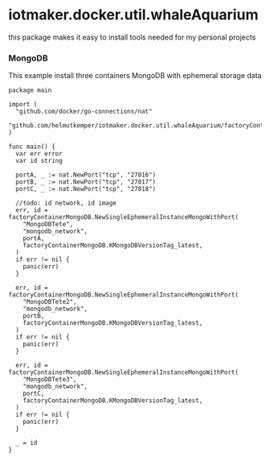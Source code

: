 # iotmaker.docker.util.whaleAquarium


this package makes it easy to install tools needed for my personal projects


### MongoDB

This example install three containers MongoDB with ephemeral storage data
```golang
package main

import (
  "github.com/docker/go-connections/nat"
  "github.com/helmutkemper/iotmaker.docker.util.whaleAquarium/factoryContainerMongoDB"
)

func main() {
  var err error
  var id string

  portA, _ := nat.NewPort("tcp", "27016")
  portB, _ := nat.NewPort("tcp", "27017")
  portC, _ := nat.NewPort("tcp", "27018")

  //todo: id network, id image
  err, id = factoryContainerMongoDB.NewSingleEphemeralInstanceMongoWithPort(
    "MongoDBTete",
    "mongodb_network",
    portA,
    factoryContainerMongoDB.KMongoDBVersionTag_latest,
  )
  if err != nil {
    panic(err)
  }

  err, id = factoryContainerMongoDB.NewSingleEphemeralInstanceMongoWithPort(
    "MongoDBTete2",
    "mongodb_network",
    portB,
    factoryContainerMongoDB.KMongoDBVersionTag_latest,
  )
  if err != nil {
    panic(err)
  }

  err, id = factoryContainerMongoDB.NewSingleEphemeralInstanceMongoWithPort(
    "MongoDBTete3",
    "mongodb_network",
    portC,
    factoryContainerMongoDB.KMongoDBVersionTag_latest,
  )
  if err != nil {
    panic(err)
  }

  _ = id
}
```
